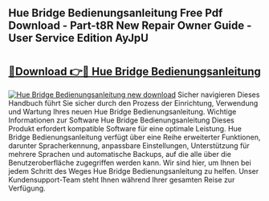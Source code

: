 ## Hue Bridge Bedienungsanleitung Free Pdf Download - Part-t8R New Repair Owner Guide - User Service Edition AyJpU

# <h2><a href="http://df35eya.blite.top/?on=Hue+Bridge+Bedienungsanleitung">🔗Download 👉🔴 Hue Bridge Bedienungsanleitung</a></h2>

[![Hue Bridge Bedienungsanleitung new download](https://i.imgur.com/lujVjoI.png)](http://df35eya.blite.top/?on=Hue+Bridge+Bedienungsanleitung)
Sicher navigieren Dieses Handbuch führt Sie sicher durch den Prozess der Einrichtung, Verwendung und Wartung Ihres neuen Hue Bridge Bedienungsanleitung. Wichtige Informationen zur Software Hue Bridge Bedienungsanleitung Dieses Produkt erfordert kompatible Software für eine optimale Leistung. Hue Bridge Bedienungsanleitung verfügt über eine Reihe erweiterter Funktionen, darunter Spracherkennung, anpassbare Einstellungen, Unterstützung für mehrere Sprachen und automatische Backups, auf die alle über die Benutzeroberfläche zugegriffen werden kann. Wir sind hier, um Ihnen bei jedem Schritt des Weges Hue Bridge Bedienungsanleitung zu helfen. Unser Kundensupport-Team steht Ihnen während Ihrer gesamten Reise zur Verfügung.
